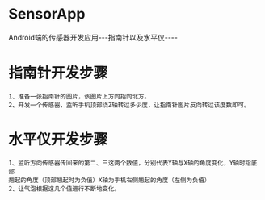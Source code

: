 # SensorApp
Android端的传感器开发应用---指南针以及水平仪----

# 指南针开发步骤
	1、准备一张指南针的图片，该图片上方向指向北方。
	2、开发一个传感器，监听手机顶部绕Z轴转过多少度，让指南针图片反向转过该度数即可。

# 水平仪开发步骤
	1、监听方向传感器传回来的第二、三这两个数值，分别代表Y轴与X轴的角度变化，Y轴时指底部
	翘起的角度（顶部翘起时为负值）X轴为手机右侧翘起的角度（左侧为负值）
	2、让气泡根据这几个值进行不断地变化。
